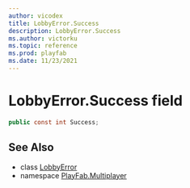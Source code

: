 ```yaml
---
author: vicodex
title: LobbyError.Success
description: LobbyError.Success
ms.author: victorku
ms.topic: reference
ms.prod: playfab
ms.date: 11/23/2021
---
```


# LobbyError.Success field

```csharp
public const int Success;
```

## See Also

* class [LobbyError](../LobbyError.md)
* namespace [PlayFab.Multiplayer](../../PlayFabMultiplayerSDK.md)
